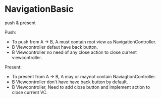 # NavigationBasic
push &amp; present


Push: 
* To push from A -> B, A must contain root view as NavigationController.
* B Viewcontroller defaut have back button.
* B Viewcontroller no need of any close action to close current viewcontroller.

Present:
* To present from A -> B, A may or maynot contain NaviagtionController.
* B Viewcontroller don't have have back button by default.
* B Viewcontroller, Need to add close button and implement action to close current VC.
